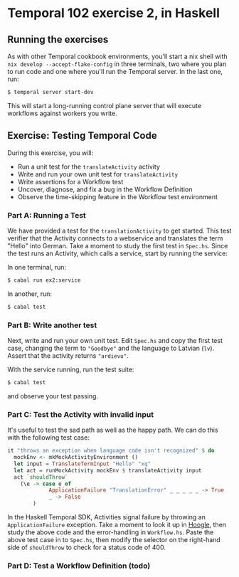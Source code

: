 # Temporal 102 exercise 2, in Haskell

## Running the exercises

As with other Temporal cookbook environments, you'll start a nix shell
with `nix develop --accept-flake-config` in three terminals, two where
you plan to run code and one where you'll run the Temporal server. In
the last one, run:

```bash
$ temporal server start-dev
```

This will start a long-running control plane server that will execute
workflows against workers you write.

## Exercise: Testing Temporal Code

During this exercise, you will:

- Run a unit test for the `translateActivity` activity
- Write and run your own unit test for `translateActivity`
- Write assertions for a Workflow test
- Uncover, diagnose, and fix a bug in the Workflow Definition
- Observe the time-skipping feature in the Workflow test environment

### Part A: Running a Test

We have provided a test for the `translationActivity` to get started.
This test verifier that the Activity connects to a webservice and
translates the term "Hello" into German. Take a moment to study the
first test in `Spec.hs`. Since the test runs an Activity, which calls a
service, start by running the service:

In one terminal, run:

```bash
$ cabal run ex2:service
```

In another, run:
```bash
$ cabal test
```

### Part B: Write another test

Next, write and run your own unit test. Edit `Spec.hs` and copy the
first test case, changing the term to `"Goodbye"` and the language to
Latvian (`lv`). Assert that the activity returns `"ardievu"`.

With the service running, run the test suite:

```bash
$ cabal test
```

and observe your test passing.

### Part C: Test the Activity with invalid input

It's useful to test the sad path as well as the happy path. We can do
this with the following test case:

```haskell
it "throws an exception when language code isn't recognized" $ do
  mockEnv <- mkMockActivityEnvironment ()
  let input = TranslateTermInput "Hello" "xq"
  let act = runMockActivity mockEnv $ translateActivity input
  act `shouldThrow` 
    (\e -> case e of
             ApplicationFailure "TranslationError" _ _ _ _ _ -> True
             _ -> False
        )
```

In the Haskell Temporal SDK, Activities signal failure by throwing an
`ApplicationFailure` exception. Take a moment to look it up in
[Hoogle](https://hoogle.haskell.org/), then study the above code and the
error-handling in `Workflow.hs`. Paste the above test case in to
`Spec.hs`, then modify the selector on the right-hand side of
`shouldThrow` to check for a status code of 400.

### Part D: Test a Workflow Definition (todo)
